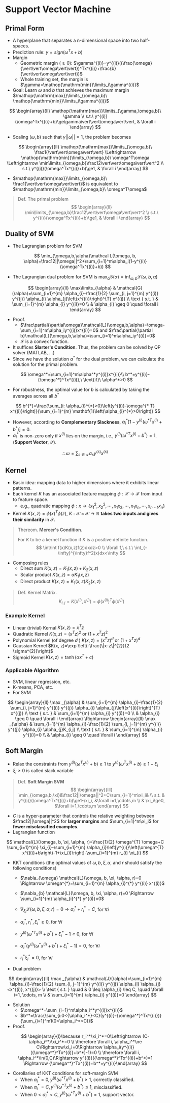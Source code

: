 # Support Vector Machine

## Primal Form

- A hyperplane that separates a n-dimensional space into two half-spaces.
- Prediction rule: $y=sign(\omega^Tx+b)$
- Margin
  - Geometric margin ($\ge0$): $\gamma^{(i)}=y^{(i)}((\frac{\omega}{\vert\vert\omega\vert\vert})^Tx^{(i)}+\frac{b}{\vert\vert\omega\vert\vert})$
  - Whole training set, the margin is $\gamma=\mathop{\mathrm{min}}\limits_i\gamma^{(i)}$
- Goal: Learn $\omega$ and $b$ that achieves the maximum margin $\mathop{\mathrm{max}}\limits_{\omega,b}\ \mathop{\mathrm{min}}\limits_i\gamma^{(i)}$

$$
\begin{array}{ll}
\mathop{\mathrm{max}}\limits_{\gamma,\omega,b}\ \gamma \\
s.t.\ y^{(i)}(\omega^Tx^{(i)}+b)\ge\gamma\vert\vert\omega\vert\vert, & \forall i
\end{array}
$$

- Scaling $(\omega,b)$ such that $\gamma\vert\vert\omega\vert\vert=1$, the problem becomes

$$
\begin{array}{ll}
\mathop{\mathrm{max}}\limits_{\omega,b}\ \frac1{\vert\vert\omega\vert\vert} \Leftrightarrow \mathop{\mathrm{min}}\limits_{\omega,b}\ \omega^T\omega \Leftrightarrow \min\limits_{\omega,b}\frac12\vert\vert\omega\vert\vert^2 \\
s.t.\ y^{(i)}(\omega^Tx^{(i)}+b)\ge1, & \forall i
\end{array}
$$

- $\mathop{\mathrm{max}}\limits_{\omega,b}\ \frac1{\vert\vert\omega\vert\vert}$ is equivalent to $\mathop{\mathrm{min}}\limits_{\omega,b}\ \omega^T\omega$ 

> Def. The primal problem
> $$
> \begin{array}{ll}
> \min\limits_{\omega,b}\frac12\vert\vert\omega\vert\vert^2 \\
> s.t.\ y^{(i)}(\omega^Tx^{(i)}+b)\ge1, & \forall i
> \end{array}
> $$

## Duality of  SVM

-  The Lagrangian problem for SVM 

$$
\min_{\omega,b,\alpha}\mathcal L(\omega, b, \alpha)=\frac12||\omega||^2+\sum_{i=1}^m\alpha_i(1-y^{(i)}(\omega^Tx^{(i)}+b))
$$

- The Lagrangian dual problem for SVM is $\max_\alpha\mathcal{G}(\alpha)=\inf_{\omega,b}\mathcal{L}(\omega,b,\alpha)$

$$
\begin{array}{ll}
\max\limits_{\alpha} & \mathcal{G}(\alpha)=\sum_{i=1}^{m} \alpha_{i}-\frac{1}{2} \sum_{i, j=1}^{m} y^{(i)} y^{(j)} \alpha_{i} \alpha_{j}\left(x^{(i)}\right)^{T} x^{(j)} \\
\text { s.t. } & \sum_{i=1}^{m} \alpha_{i} y^{(i)}=0 \\
& \alpha_{i} \geq 0 \quad \forall i
\end{array}
$$

- Proof.
  - $\frac\partial{\partial\omega}\mathcal{L}(\omega,b,\alpha)=\omega-\sum_{i=1}^m\alpha_iy^{(i)}x^{(i)}=0$ and $\frac\partial{\partial b}\mathcal{L}(\omega,b,\alpha)=\sum_{i=1}^m\alpha_iy^{(i)}=0$
  - $\mathcal{L}$ is a convex function.
- It suffices **Slarter's Condition**. Thus, the problem can be solved by QP solver (MATLAB, ...)
- Since we have the solution $\alpha^*$ for the dual problem, we can calculate the solution for the primal problem.

$$
\omega^*=\sum_{i=1}^m\alpha^*y^{(i)}x^{(i)}\\
b^*=y^{(i)}-{\omega^*}^Tx^{(i)},\ \text{if}\ \alpha^*>0
$$

- For robustness, the optimal value for $b$ is calculated by taking the averages across all $b^*$

$$
b^{*}=\frac{\sum_{i: \alpha_{i}^{*}>0}\left(y^{(i)}-\omega^{* T} x^{(i)}\right)}{\sum_{i=1}^{m} \mathbf{1}\left(\alpha_{i}^{*}>0\right)}
$$

- However, according to **Complementary Slackness**, $\alpha_{i}^{*}\left[1-y^{(i)}\left(\omega^{* T} x^{(i)}+b^{*}\right)\right]=0$.
- $\alpha_i^*$ is non-zero only if $x^{(i)}$ lies on the margin, i.e., $y^{(i)}\left(\omega^{* T} x^{(i)}+b^{*}\right)=1$. (**Support Vector**, $\mathcal{S}$).

$$
\therefore \omega=\sum_{s\in \mathcal{S}}\alpha_sy^{(s)}x^{(s)}
$$

## Kernel

- Basic idea: mapping data to higher dimensions where it exhibits linear patterns.
- Each kernel $K$ has an associated feature mapping $\phi: \mathcal{X}\rightarrow\mathcal{F}$ from input to feature space.
    - e.g., quadratic mapping $\phi: x\rightarrow\{x_1^2,x_2^2,\cdots,x_1x_2,\cdots,x_1x_n,\cdots,x_{n-1}x_n\}$
- Kernel $K(x,z)=\phi(x)^T\phi(z),\ K:\mathcal{X}\times\mathcal{X}\rightarrow\mathbb{R}$ **takes two inputs and gives their similarity** in $\mathcal{F}$.

> Thereom. **Mercer's Condition**.
>
> For $K$ to be a kernel function if $K$ is a positive definite function.
> $$
> \int\int f(x)K(x,z)f(z)dxdz>0 \\
> \forall f,\ s.t.\ \int_{-\infty}^{\infty}f^2(x)dx<\infty
> $$

- Composing rules
    - Direct sum $K(x,z)=K_1(x,z)+K_2(x,z)$
    - Scalar product $K(x,z)=\alpha K_1(x,z)$
    - Direct product $K(x,z)=K_1(x,z)K_2(x,z)$

> Def. Kernel Matrix.
> $$
> K_{i,j}=K(x^{(i)},x^{(j)})=\phi(x^{(i)})^T\phi(x^{(j)})
> $$

### Example Kernel

- Linear (trivial) Kernal $K(x, z)=x^{T} z$
- Quadratic Kernel $K(x, z)=\left(x^{T} z\right)^{2} \text { or }\left(1+x^{T} z\right)^{2}$
- Polynomial Kernel (of degree $d$ ) $K(x, z)=\left(x^{T} z\right)^{d} \text { or }\left(1+x^{T} z\right)^{d}$
- Gaussian Kernel $K(x, z)=\exp \left(-\frac{\|x-z\|^{2}}{2 \sigma^{2}}\right)$
- Sigmoid Kernel $K(x, z)=\tanh \left(\alpha x^{T}+c\right)$

### Applicable Algorithm

- SVM, linear regression, etc.
- K-means, PCA, etc.
- For SVM

$$
\begin{array}{ll}
\max _{\alpha} & \sum_{i=1}^{m} \alpha_{i}-\frac{1}{2} \sum_{i, j=1}^{m} y^{(i)} y^{(j)} \alpha_{i} \alpha_{j}\left(x^{(i)}\right)^{T} x^{(j)} \\
\text { s.t. } & \sum_{i=1}^{m} \alpha_{i} y^{(i)}=0 \\
& \alpha_{i} \geq 0 \quad \forall i
\end{array}
\Rightarrow 
\begin{array}{ll}
\max _{\alpha} & \sum_{i=1}^{m} \alpha_{i}-\frac{1}{2} \sum_{i, j=1}^{m} y^{(i)} y^{(j)} \alpha_{i} \alpha_{j}K_{i,j} \\
\text { s.t. } & \sum_{i=1}^{m} \alpha_{i} y^{(i)}=0 \\
& \alpha_{i} \geq 0 \quad \forall i
\end{array}
$$

## Soft Margin

- Relax the constraints from $y^{(i)}(\omega^Tx^{(i)}+b)\ge1$ to $y^{(i)}(\omega^Tx^{(i)}+b)\ge1-\xi_i$
- $\xi_i\ge0$ is called slack variable

> Def. **Soft Margin SVM**
> $$
> \begin{array}{lll}
> \min_{\omega,b,\xi}&\frac12||\omega||^2+C\sum_{i=1}^m\xi_i& \\
> s.t. & y^{(i)}(\omega^Tx^{(i)}+b)\ge1-\xi_i, &\forall i=1,\cdots,m \\
> & \xi_i\ge0, &\forall i=1,\cdots,m
> \end{array}
> $$

- $C$ is a hyper-parameter that controls the relative weighting between $\frac12||\omega||^2$ for **larger margins** and $\sum_{i=1}^m\xi_i$ for **fewer misclassified examples**.
- Lagrangian function

$$
\mathcal{L}(\omega, b, \xi, \alpha, r)=\frac{1}{2} \omega^{T} \omega+C \sum_{i=1}^{m} \xi_{i}-\sum_{i=1}^{m} \alpha_{i}\left[y^{(i)}\left(\omega^{T} x^{(i)}+b\right)-1+\xi_{i}\right]-\sum_{i=1}^{m} r_{i} \xi_{i}
$$

- KKT conditions (the optimal values of $\omega, b, \xi, \alpha$, and $r$ should satisfy the following conditions)

    - $\nabla_{\omega} \mathcal{L}(\omega, b, \xi, \alpha, r)=0 \Rightarrow \omega^{*}=\sum_{i=1}^{m} \alpha_{i}^{*} y^{(i)} x^{(i)}$

    - $\nabla_{b} \mathcal{L}(\omega, b, \xi, \alpha, r)=0 \Rightarrow \sum_{i=1}^{m} \alpha_{i}^{*} y^{(i)}=0$

    - $\nabla_{\xi_{i}} \mathcal{L}(\omega, b, \xi, \alpha, r)=0 \Rightarrow \alpha_{i}^{*}+r_{i}^{*}=C$, for $\forall i$

    - $\alpha_{i}^{*}, r_{i}^{*}, \xi_{i}^{*} \geq 0$, for $\forall i$

    - $y^{(i)}\left(\omega^{* T} x^{(i)}+b^{*}\right)+\xi_{i}^{*}-1 \geq 0$, for $\forall i$

    - $\alpha_{i}^{*}\left(y^{(i)}\left(\omega^{*} x^{(i)}+b^{*}\right)+\xi_{i}^{*}-1\right)=0$, for $\forall i$

    - $r_{i}^{*} \xi_{i}^{*}=0$, for $\forall i$

- Dual problem

$$
\begin{array}{ll}
\max _{\alpha} & \mathcal{J}(\alpha)=\sum_{i=1}^{m} \alpha_{i}-\frac{1}{2} \sum_{i, j=1}^{m} y^{(i)} y^{(j)} \alpha_{i} \alpha_{j}<x^{(i)}, x^{(j)}> \\
\text { s.t. } \quad & 0 \leq \alpha_{i} \leq C, \quad \forall i=1, \cdots, m \\
& \sum_{i=1}^{m} \alpha_{i} y^{(i)}=0
\end{array}
$$

- Solution
    - $\omega^*=\sum_{i=1}^m\alpha_i^*y^{(i)}x^{(i)}$
    - $b^*=\frac{\sum_{i:0<{\alpha_i^*}<C}(y^{(i)}-{\omega^*}^Tx^{(i)})}{\sum_{i=1}^m1(0<\alpha_i^*<C)}$
- Proof. 

$$
\begin{array}{l}\because r_i^*\xi_i^*=0\Leftrightarrow (C-\alpha_i^*)\xi_i^*=0 \\ \therefore \forall i, \alpha_i^*\ne C\Rightarrow\xi_i=0\Rightarrow \alpha_i(y^{(i)}({\omega^*}^Tx^{(i)}+b^*)-1)=0 \\ \therefore \forall i, \alpha_i^*\in(0,C)\Rightarrow y^{(i)}({\omega^*}^Tx^{(i)}+b^*)=1 \Rightarrow {\omega^*}^Tx^{(i)}+b^*=y^{(i)}\end{array}
$$

- Corollaries of KKT conditions for soft-margin SVM
    - When $\alpha_{i}^{*}=0, y^{(i)}\left(\omega^{* T} x^{(i)}+b^{*}\right) \geq 1$, correctly classified.
    - When $\alpha_{i}^{*}=C, y^{(i)}\left(\omega^{* T} x^{(i)}+b^{*}\right) \leq 1$, misclassified. 
    - When $0<\alpha_{i}^{*}<C, y^{(i)}\left(\omega^{* T} x^{(i)}+b^{*}\right)=1$, support vector.

